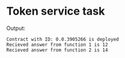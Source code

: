 # Token service task

Output:

```
Contract with ID: 0.0.3905266 is deployed
Recieved answer from function 1 is 12
Recieved answer from function 2 is 14
```